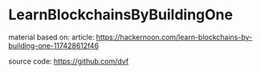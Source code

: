 # LearnBlockchainsByBuildingOne

material based on:
article: https://hackernoon.com/learn-blockchains-by-building-one-117428612f46

source code: https://github.com/dvf
